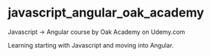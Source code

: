 # javascript_angular_oak_academy
Javascript -> Angular course by Oak Academy on Udemy.com

Learning starting with Javascript and moving into Angular.
